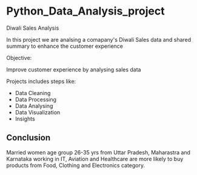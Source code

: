 # Python_Data_Analysis_project
Diwali Sales Analysis

In this project we are analsing a comapany's Diwali Sales data and shared summary to enhance the customer  experience


Objective:

Improve customer experience by analysing sales data

Projects includes steps like:
* Data Cleaning
* Data Processing
* Data Analysing
* Data Visualization
* Insights

## Conclusion
Married women age group 26-35 yrs from Uttar Pradesh, Maharastra and Karnataka working in IT, Aviation and Healthcare are more likely to buy products from Food, Clothing and Electronics category.
